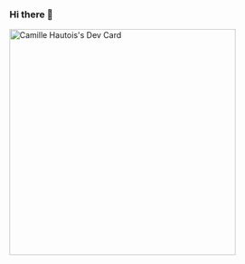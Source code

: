 ### Hi there 👋
<a href="https://app.daily.dev/Neko"><img src="https://api.daily.dev/devcards/e66d5342634f4e2e97d0dc3909e6145a.png?r=5ka" width="400" alt="Camille Hautois's Dev Card"/></a>
<!--
**Camille1993/Camille1993** is a ✨ _special_ ✨ repository because its `README.md` (this file) appears on your GitHub profile.

Here are some ideas to get you started:

- 🔭 I’m currently working on ...
- 🌱 I’m currently learning ...
- 👯 I’m looking to collaborate on ...
- 🤔 I’m looking for help with ...
- 💬 Ask me about ...
- 📫 How to reach me: ...
- 😄 Pronouns: ...
- ⚡ Fun fact: ...
-->
